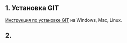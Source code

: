 ## 1. Установка GIT

[Инструкция по установке GIT](https://git-scm.com/download/)
на Windows, Mac, Linux.
## 2. 
